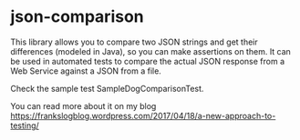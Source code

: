 # json-comparison

This library allows you to compare two JSON strings and get their differences (modeled in Java), so you can make assertions on them. It can be used in automated tests to compare the actual JSON response from a Web Service against a JSON from a file.

Check the sample test SampleDogComparisonTest.

You can read more about it on my blog https://frankslogblog.wordpress.com/2017/04/18/a-new-approach-to-testing/
